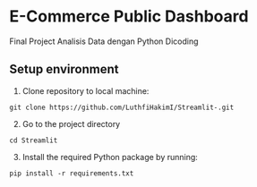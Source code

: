 # E-Commerce Public Dashboard 
Final Project Analisis Data dengan Python Dicoding

## Setup environment
1. Clone repository to local machine:
```
git clone https://github.com/LuthfiHakimI/Streamlit-.git
```
2. Go to the project directory
```
cd Streamlit
```
3. Install the required Python package by running:
```
pip install -r requirements.txt
```
